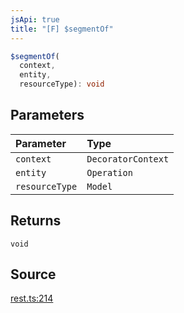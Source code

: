 ```yaml
---
jsApi: true
title: "[F] $segmentOf"
---
```


```ts
$segmentOf(
  context,
  entity,
  resourceType): void
```

## Parameters

| Parameter      | Type               |
| :------------- | :----------------- |
| `context`      | `DecoratorContext` |
| `entity`       | `Operation`        |
| `resourceType` | `Model`            |

## Returns

`void`

## Source

[rest.ts:214](https://github.com/markcowl/cadl/blob/3db15286/packages/rest/src/rest.ts#L214)
